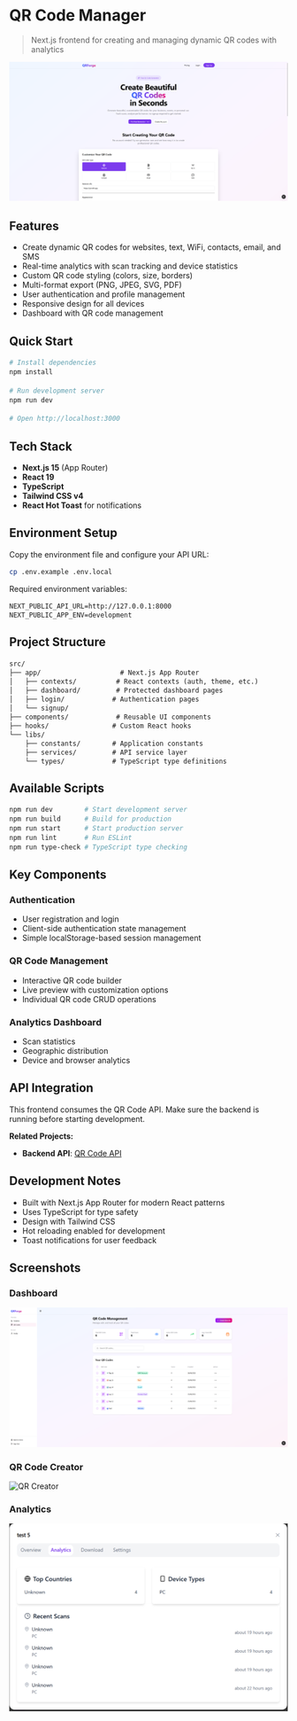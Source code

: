 # QR Code Manager

> Next.js frontend for creating and managing dynamic QR codes with analytics

![Screenshot](./public/screenshot.png)

## Features

- Create dynamic QR codes for websites, text, WiFi, contacts, email, and SMS
- Real-time analytics with scan tracking and device statistics
- Custom QR code styling (colors, size, borders)
- Multi-format export (PNG, JPEG, SVG, PDF)
- User authentication and profile management
- Responsive design for all devices
- Dashboard with QR code management

## Quick Start

```bash
# Install dependencies
npm install

# Run development server
npm run dev

# Open http://localhost:3000
```

## Tech Stack

- **Next.js 15** (App Router)
- **React 19**
- **TypeScript**
- **Tailwind CSS v4**
- **React Hot Toast** for notifications

## Environment Setup

Copy the environment file and configure your API URL:

```bash
cp .env.example .env.local
```

Required environment variables:
```env
NEXT_PUBLIC_API_URL=http://127.0.0.1:8000
NEXT_PUBLIC_APP_ENV=development
```

## Project Structure

```
src/
├── app/                    # Next.js App Router
│   ├── contexts/          # React contexts (auth, theme, etc.)
│   ├── dashboard/         # Protected dashboard pages
│   ├── login/            # Authentication pages
│   └── signup/           
├── components/            # Reusable UI components
├── hooks/                # Custom React hooks
└── libs/
    ├── constants/        # Application constants
    ├── services/         # API service layer
    └── types/            # TypeScript type definitions
```

## Available Scripts

```bash
npm run dev        # Start development server
npm run build      # Build for production
npm run start      # Start production server
npm run lint       # Run ESLint
npm run type-check # TypeScript type checking
```

## Key Components

### Authentication
- User registration and login
- Client-side authentication state management
- Simple localStorage-based session management

### QR Code Management
- Interactive QR code builder
- Live preview with customization options
- Individual QR code CRUD operations

### Analytics Dashboard
- Scan statistics
- Geographic distribution
- Device and browser analytics

## API Integration

This frontend consumes the QR Code API. Make sure the backend is running before starting development.

**Related Projects:**
- **Backend API**: [QR Code API](https://github.com/SynysterRev/qr-gen-back)

## Development Notes

- Built with Next.js App Router for modern React patterns
- Uses TypeScript for type safety
- Design with Tailwind CSS
- Hot reloading enabled for development
- Toast notifications for user feedback

## Screenshots

### Dashboard
![Dashboard](./public/screenshots/dashboard.png)

### QR Code Creator
![QR Creator](./public/screenshots/qr-creator.png)

### Analytics
![Analytics](./public/screenshots/analytics.png)
